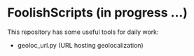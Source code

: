 # FoolishScripts (in progress ...)

This repository has some useful tools for daily work:

- geoloc_url.py (URL hosting geolocalization)


